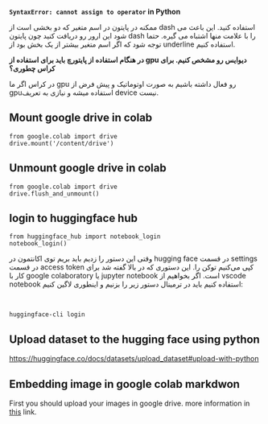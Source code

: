 **`SyntaxError: cannot assign to operator` in Python**

ممکنه در پایتون در اسم متغیر که دو بخشی است از dash استفاده کنید. این باعث می شود این ارور رو دریافت کنید چون پایتون dash را با علامت منها اشتباه می گیره. حتما توجه شود که اگر اسم متغیر بیشتر از یک بخش بود از underline استفاده کنیم.



 **در هنگام استفاده از پایتورچ باید برای استفاده از gpu دیوایس رو مشخص کنیم. برای کراس چطوری؟**
 
 
 در کراس اگر ما gpu رو فعال داشته باشیم به صورت اوتوماتیک و پیش فرض از gpuاستفاده میشه و نیازی به تعریف device نیست.

## Mount google drive in colab

```
from google.colab import drive
drive.mount('/content/drive')
```

## Unmount google drive in colab

```
from google.colab import drive
drive.flush_and_unmount()
```

## login to huggingface hub
```
from huggingface_hub import notebook_login
notebook_login()
```
وقتی این دستور را زدیم باید بریم توی اکانتمون در hugging face در قسمت settings در قسمت access token کپی می‌کنیم توکن را.
این دستوری که در بالا گفته شد برای کار با google colaboratory یا jupyter notebook است. اگر بخواهیم از vscode notebook استفاده کنیم باید در ترمینال دستور زیر را بزنیم و اینطوری لاگین کنیم:

‍‍‍
```
huggingface-cli login
```

## Upload dataset to the hugging face using python
https://huggingface.co/docs/datasets/upload_dataset#upload-with-python


## Embedding image in google colab markdwon
First you should upload your images in google drive. more information in [this](https://medium.com/analytics-vidhya/embedding-your-image-in-google-colab-markdown-3998d5ac2684) link.
